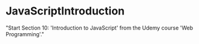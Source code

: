 # JavaScriptIntroduction
"Start Section 10: 'Introduction to JavaScript' from the Udemy course 'Web Programming'."
